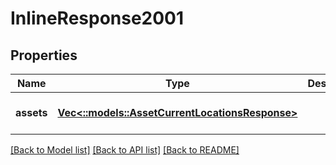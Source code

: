 # InlineResponse2001

## Properties
Name | Type | Description | Notes
------------ | ------------- | ------------- | -------------
**assets** | [**Vec<::models::AssetCurrentLocationsResponse>**](AssetCurrentLocationsResponse.md) |  | [optional] [default to null]

[[Back to Model list]](../README.md#documentation-for-models) [[Back to API list]](../README.md#documentation-for-api-endpoints) [[Back to README]](../README.md)


